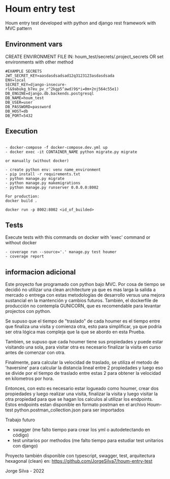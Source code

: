 # Houm entry test

Houm entry test developed with python and django rest framework with MVC pattern

## Environment vars

CREATE ENVIRONMENT FILE IN: houm_test/secrets/.project_secrets OR set environments with other method

```plaintext
#EXAMPLE SECRETS
JWT_SECRET_KEY=aasdasdsadsad12q3123123asdasdsada
ENV=local
SECRET_KEY=django-insecure-rl&9abukg_b7eu_pv_r^2kgp5^awd)9$*i=0m+2nj564c55e1)
DB_ENGINE=django.db.backends.postgresql
DB_NAME=houm_test
DB_USER=user
DB_PASSWORD=password
DB_HOST=db
DB_PORT=5432
```

## Execution

```plaintext

- docker-compose -f docker-compose.dev.yml up
- docker exec -it CONTAINER_NAME python migrate.py migrate

or manually (without docker)

- create python env: venv name_environment
- pip install -r requirements.txt
- python manage.py migrate
- python manage.py makemigrations
- python manage.py runserver 0.0.0.0:8002

For production:
docker build .

docker run -p 8002:8002 <id_of_builded>
```

## Tests

Execute tests with this commands on docker with 'exec' command or without docker

```
- coverage run --source='.' manage.py test houmer
- coverage report
```

## informacion adicional

Este proyecto fue programado con python bajo MVC. Por cosa de tiempo se decidió no utilizar una clean architecture ya que es mas larga la salida a mercado o entrega
con estas metodologías de desarrollo versus una mejora sustancial en la mantención y cambios futuros.
También, el dockerfile de producción no contempla GUNICORN, que es recomendable para levantar projectos con python.

Se supuso que el tiempo de "traslado" de cada houmer es el tiempo entre que finaliza una visita y comienza otra,
esto para simplificar, ya que podría ser otra lógica mas compleja que la que se abordo en esta Prueba.

Tambien, se supuso que cada houmer tiene sus propiedades y puede estar visitando una sola, para visitar otra es
necesario finalizar la visita en curso antes de comenzar con otra.

Finalmente, para calcular la velocidad de traslado, se utiliza el metodo de 'haversine' para calcular la distancia lineal
entre 2 propiedades y luego eso se divide por el tiempo de traslado entre estas 2 para obtener la velocidad en kilometros
por hora.

Entonces, con esto es necesario estar logueado como houmer, crear dos propiedades y luego realizar una visita, finalizar
la visita y luego visitar la otra propiedad para que se hagan los calculos al utilizar los endpoints.
Estos endpoints estan disponible en formato postman en el archivo Houm-test python.postman_collection.json para ser importados

Trabajo futuro

- swagger (me falto tiempo para crear los yml o autodetectando en código)
- test unitarios por methodos (me falto tiempo para estudiar test unitarios con django)

Proyecto también disponible con typescript, swagger, test, arquitectura hexagonal (clean) en: https://github.com/JorgeSilva7/houm-entry-test

Jorge Silva - 2022
